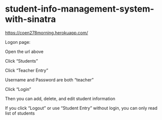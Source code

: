 # student-info-management-system-with-sinatra

https://coen278morning.herokuapp.com/

Logon page:

Open the url above

Click “Students” 

Click “Teacher Entry”

Username and Password are both “teacher” 

Click “Login”

Then you can add, delete, and edit student information

If you click “Logout” or use “Student Entry” without login, you can only read list of students 
